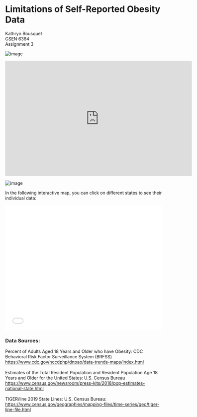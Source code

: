 # Limitations of Self-Reported Obesity Data
Kathryn Bousquet  
GSEN 6384  
Assignment 3

![image](https://user-images.githubusercontent.com/72675497/95691925-97153600-0be8-11eb-9f19-452ada397111.png)

<iframe width="600" height="371" seamless frameborder="0" scrolling="no" src="https://docs.google.com/spreadsheets/d/e/2PACX-1vTnUCZcPM0SNIQneX63LM0b_CsqGkqUPJzLeq-TiFur6-ZtKN75kQ3AuY6PJKBkonEAohOtVdb4pykg/pubchart?oid=929191022&amp;format=interactive"></iframe>

![image](https://user-images.githubusercontent.com/72675497/95689718-5b727000-0bd8-11eb-8f2a-aa6f8ef1076f.png)

In the following interactive map, you can click on different states to see their individual data:

<style>.embed-container {position: relative; padding-bottom: 80%; height: 0; max-width: 100%;} .embed-container iframe, .embed-container object, .embed-container iframe{position: absolute; top: 0; left: 0; width: 100%; height: 100%;} small{position: absolute; z-index: 40; bottom: 0; margin-bottom: -15px;}</style><div class="embed-container"><iframe width="500" height="400" frameborder="0" scrolling="no" marginheight="0" marginwidth="0" title="GSEN6384 Assignment 3" src="//tamucc.maps.arcgis.com/apps/Embed/index.html?webmap=832d3a6c46d84d32a1d7d7de9d03709a&extent=-180,12.8626,-53.4394,64.7214&zoom=false&previewImage=false&scale=false&disable_scroll=false&theme=light"></iframe></div>
  
### Data Sources:   
Percent of Adults Aged 18 Years and Older who have Obesity: CDC Behavioral Risk Factor Surveillance System (BRFSS) https://www.cdc.gov/nccdphp/dnpao/data-trends-maps/index.html<br><br>
Estimates of the Total Resident Population and Resident Population Age 18 Years and Older for the United States: U.S. Census Bureau https://www.census.gov/newsroom/press-kits/2018/pop-estimates-national-state.html<br><br>
TIGER/line 2019 State Lines: U.S. Census Bureau: https://www.census.gov/geographies/mapping-files/time-series/geo/tiger-line-file.html 
